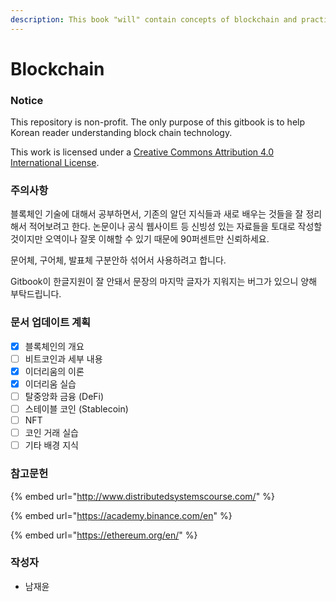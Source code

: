 ```yaml
---
description: This book "will" contain concepts of blockchain and practical code example
---
```


# Blockchain

### Notice

This repository is non-profit. The only purpose of this gitbook is to help Korean reader understanding block chain technology.

  
This work is licensed under a [Creative Commons Attribution 4.0 International License](http://creativecommons.org/licenses/by/4.0/).

### 주의사항 

블록체인 기술에 대해서 공부하면서, 기존의 알던 지식들과 새로 배우는 것들을 잘 정리해서 적어보려고 한다. 논문이나 공식 웹사이트 등 신빙성 있는 자료들을 토대로 작성할 것이지만 오역이나 잘못 이해할 수 있기 때문에 90퍼센트만 신뢰하세요.

문어체, 구어체, 발표체 구분안하 섞어서 사용하려고 합니다.

Gitbook이 한글지원이 잘 안돼서 문장의 마지막 글자가 지워지는 버그가 있으니 양해 부탁드립니다. 

### 문서 업데이트 계획

* [x] 블록체인의 개요
* [ ] 비트코인과 세부 내용
* [x] 이더리움의 이론
* [x] 이더리움 실습
* [ ] 탈중앙화 금융 \(DeFi\)
* [ ] 스테이블 코인 \(Stablecoin\)
* [ ] NFT
* [ ] 코인 거래 실습
* [ ] 기타 배경 지식

### 참고문헌

{% embed url="http://www.distributedsystemscourse.com/" %}

{% embed url="https://academy.binance.com/en" %}

{% embed url="https://ethereum.org/en/" %}



### 작성자 

* 남재윤



